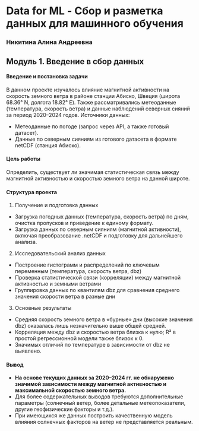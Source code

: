 # Data for ML - Сбор и разметка данных для машинного обучения
### Никитина Алина Андреевна

## Модуль 1. Введение в сбор данных

#### Введение и постановка задачи
В данном проекте изучалось влияние магнитной активности на скорость земного ветра в районе станции Абиско, Швеция (широта 68.36° N, долгота 18.82° E). Также рассматривались метеоданные (температура, скорость ветра) и данные наблюдений северных сияний за период 2020–2024 годов. Источники данных:

- Метеоданные по погоде (запрос через API, а также готовый датасет).
- Данные по северным сияниям из готового датасета в формате netCDF (станция Абиско).

#### Цель работы
Определить, существует ли значимая статистическая связь между магнитной активностью и скоростью земного ветра на данной широте.

#### Структура проекта
1. Получение и подготовка данных
  - Загрузка погодных данных (температура, скорость ветра) по дням, очистка пропусков и приведение к единому формату.
  - Загрузка данных по северным сияниям (магнитной активности), включая преобразование .netCDF и подготовку для дальнейшего анализа.
2. Исследовательский анализ данных
  - Построение гистограмм и распределений по ключевым переменным (температура, скорость ветра, dbz)
  - Проверка статистической связи (корреляции) между магнитной активностью и земными ветрами
  - Группировка данных по квантилям dbz для сравнения среднего значения скорости ветра в разные дни
3. Основные результаты
  - Средняя скорость земного ветра в «бурные» дни (высокие значения dbz) оказалась лишь незначительно выше общей средней.
  - Корреляция между dbz и скоростью ветра близка к нулю; R² в простой регрессионной модели также близок к 0.
  - Значимых отличий по температуре в зависимости от dbz не выявлено.

#### Вывод
- **На основе текущих данных за 2020–2024 гг. не обнаружено значимой зависимости между магнитной активностью и максимальной скоростью земного ветра.**
- Для более содержательных выводов требуются дополнительные параметры (солнечный ветер, более детальные метеопоказатели, другие геофизические факторы и т.д.).
- При имеющихся же данных построить качественную модель влияния солнечных факторов на ветер не представляется реальным.
